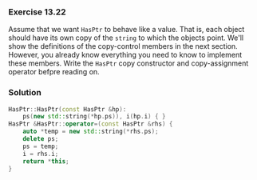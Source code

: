 ### Exercise 13.22

Assume that we want `HasPtr` to behave like a value. That is, each object should
have its own copy of the `string` to which the objects point. We'll show the
definitions of the copy-control members in the next section. However, you
already know everything you need to know to implement these members. Write the
`HasPtr` copy constructor and copy-assignment operator befpre reading on.

### Solution

```cpp
HasPtr::HasPtr(const HasPtr &hp):
    ps(new std::string(*hp.ps)), i(hp.i) { }
HasPtr &HasPtr::operator=(const HasPtr &rhs) {
    auto *temp = new std::string(*rhs.ps);
    delete ps;
    ps = temp;
    i = rhs.i;
    return *this;
}
```
